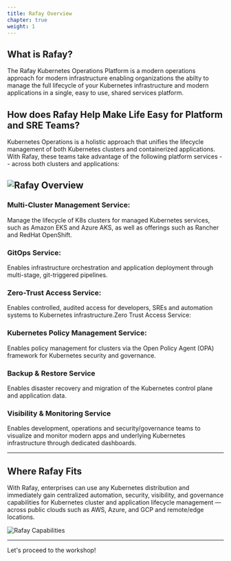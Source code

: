```yaml
---
title: Rafay Overview 
chapter: true
weight: 1
---
```



## What is Rafay?

The Rafay Kubernetes Operations Platform is a modern operations approach for modern infrastructure enabling organizations the abilty to manage the full lifecycle of your Kubernetes infrastructure and modern applications in a single, easy to use, shared services platform.

## How does Rafay Help Make Life Easy for Platform and SRE Teams?
Kubernetes Operations is a holistic approach that unifies the lifecycle management of both Kubernetes clusters and containerized applications. With Rafay, these teams take advantage of the following platform services -- across both clusters and applications:


![Rafay Overview](010_Rafay_Overview/images/Rafay-Services-V3.svg)
---

### Multi-Cluster Management Service: 
Manage the lifecycle of K8s clusters for managed Kubernetes services, such as Amazon EKS and Azure AKS, as well as offerings such as Rancher and RedHat OpenShift.

### GitOps Service:
Enables infrastructure orchestration and application deployment through multi-stage, git-triggered pipelines.

### Zero-Trust Access Service:
Enables controlled, audited access for developers, SREs and automation systems to Kubernetes infrastructure.Zero Trust Access Service:

### Kubernetes Policy Management Service:
Enables policy management for clusters via the Open Policy Agent (OPA) framework for Kubernetes security and governance.

### Backup & Restore Service
Enables disaster recovery and migration of the Kubernetes control plane and application data.

### Visibility & Monitoring Service
Enables development, operations and security/governance teams to visualize and monitor modern apps and underlying Kubernetes infrastructure through dedicated dashboards.

---

## Where Rafay Fits

With Rafay, enterprises can use any Kubernetes distribution and immediately gain centralized automation, security, visibility, and governance capabilities for Kubernetes cluster and application lifecycle management — across public clouds such as AWS, Azure, and GCP and remote/edge locations.

![Rafay Capabilities](010_Rafay_Overview/images/Rafay-Capabilities-Blue-2-V5.svg)

---

Let's proceed to the workshop!
